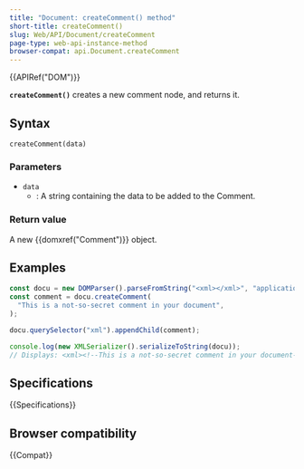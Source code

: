 ```yaml
---
title: "Document: createComment() method"
short-title: createComment()
slug: Web/API/Document/createComment
page-type: web-api-instance-method
browser-compat: api.Document.createComment
---
```


{{APIRef("DOM")}}

**`createComment()`** creates a new comment node, and returns
it.

## Syntax

```js-nolint
createComment(data)
```

### Parameters

- `data`
  - : A string containing the data to be added to the Comment.

### Return value

A new {{domxref("Comment")}} object.

## Examples

```js
const docu = new DOMParser().parseFromString("<xml></xml>", "application/xml");
const comment = docu.createComment(
  "This is a not-so-secret comment in your document",
);

docu.querySelector("xml").appendChild(comment);

console.log(new XMLSerializer().serializeToString(docu));
// Displays: <xml><!--This is a not-so-secret comment in your document--></xml>
```

## Specifications

{{Specifications}}

## Browser compatibility

{{Compat}}
